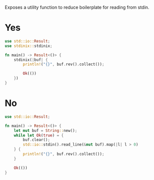Exposes a utility function to reduce boilerplate for reading from stdin.

# Yes

```rust
use std::io::Result;
use stdinix::stdinix;

fn main() -> Result<()> {
    stdinix(|buf| {
        println!("{}", buf.rev().collect());

        Ok(())
    })
}
```


# No

```rust
use std::io::Result;

fn main() -> Result<()> {
    let mut buf = String::new();
    while let Ok(true) = {
        buf.clear();
        std::io::stdin().read_line(&mut buf).map(|l| l > 0)
    } {
        println!("{}", buf.rev().collect());
    }

    Ok(())
}
```
